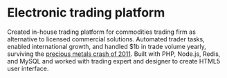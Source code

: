 # Electronic trading platform

Created in-house trading platform for commodities trading firm as
alternative to licensed commercial solutions.
Automated trader tasks,
enabled international growth,
and handled $1b in trade volume yearly, surviving the [precious metals
crash of 2011][crash].
Built with PHP, Node.js, Redis, and MySQL and
worked with trading expert and designer to create HTML5 user interface.

[crash]: http://latimesblogs.latimes.com/money_co/2011/09/gold-may-not-be-quite-the-safe-haven-that-some-investors-had-hoped-the-price-of-gold-skidded-to-its-lowest-level-in-almost.html
